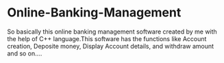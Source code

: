 # Online-Banking-Management
So basically this online banking management software created by me with the help of C++ language.This software has the functions like Account creation, Deposite money, Display Account details, and withdraw amount and so on....
